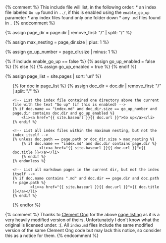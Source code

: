 {% comment %}
    This include file will list, in the following order:
        * an index file labeled `Go up` found in `../`, if this is enabled using the `enable_go_up` parameter
        * any index files found only one folder down
        * any `.md` files found in `.`
{% endcomment %}

<!-- TODO -->
{% assign page_dir = page.dir | remove_first: "/" | split: "/" %}

<!-- TODO -->
{% assign max_nesting = page_dir.size | plus: 1 %}

<!-- TODO -->
{% assign go_up_number = page_dir.size | minus: 1 %}

{% if include.enable_go_up == false %}
    {% assign go_up_enabled = false %}
{% else %}
    {% assign go_up_enabled = true %}
{% endif %}

<!-- TODO -->
{% assign page_list = site.pages | sort: 'url' %}
<ul>
{% for doc in page_list %}
    <!-- TODO -->
    {% assign doc_dir = doc.dir | remove_first: "/" | split: "/" %}

    <!-- List the index file contained one directory above the current file with the text "Go up" (if this is enabled) -->
    {% if doc.name == "index.md" and doc_dir.size == go_up_number and page.dir contains doc.dir and go_up_enabled %}
        <li><a href="{{ site.baseurl }}{{ doc.url }}">Go up</a></li>
    {% endif %}
    
    <!-- List all index files within the maximum nesting, but not the index itself -->
    {% unless doc.path == page.path or doc_dir.size > max_nesting %}
        {% if doc.name == "index.md" and doc.dir contains page.dir %}
                <li><a href="{{ site.baseurl }}{{ doc.url }}">{{ doc.title }}</a></li>
        {% endif %}
    {% endunless %}

    <!-- List all markdown pages in the current dir, but not the index itself -->
    {% if doc.name contains ".md" and doc.dir == page.dir and doc.path != page.path %}
            <li><a href="{{ site.baseurl }}{{ doc.url }}">{{ doc.title }}</a></li>
    {% endif %}

{% endfor %}
</ul>

{% comment %}
    Thanks to [Clement Ong](https://ongclement.com/) for the above [page listing](https://ongclement.com/blog/github-pages-indexing-directory-copy) as it is a very heavily modified version of theirs. Unfortunately I don't know what the original is licensed under. :(. All `index.md` files include the same modified version of the same Clement Ong code but may lack this notice, so consider this as a notice for them.
{% endcomment %}
